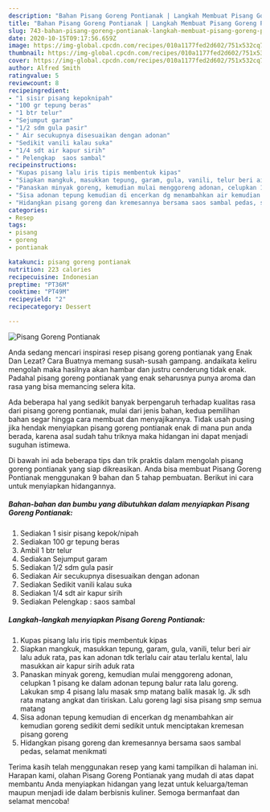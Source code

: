 ```yaml
---
description: "Bahan Pisang Goreng Pontianak | Langkah Membuat Pisang Goreng Pontianak Yang Sedap"
title: "Bahan Pisang Goreng Pontianak | Langkah Membuat Pisang Goreng Pontianak Yang Sedap"
slug: 743-bahan-pisang-goreng-pontianak-langkah-membuat-pisang-goreng-pontianak-yang-sedap
date: 2020-10-15T09:17:56.659Z
image: https://img-global.cpcdn.com/recipes/010a1177fed2d602/751x532cq70/pisang-goreng-pontianak-foto-resep-utama.jpg
thumbnail: https://img-global.cpcdn.com/recipes/010a1177fed2d602/751x532cq70/pisang-goreng-pontianak-foto-resep-utama.jpg
cover: https://img-global.cpcdn.com/recipes/010a1177fed2d602/751x532cq70/pisang-goreng-pontianak-foto-resep-utama.jpg
author: Alfred Smith
ratingvalue: 5
reviewcount: 8
recipeingredient:
- "1 sisir pisang kepoknipah"
- "100 gr tepung beras"
- "1 btr telur"
- "Sejumput garam"
- "1/2 sdm gula pasir"
- " Air secukupnya disesuaikan dengan adonan"
- "Sedikit vanili kalau suka"
- "1/4 sdt air kapur sirih"
- " Pelengkap  saos sambal"
recipeinstructions:
- "Kupas pisang lalu iris tipis membentuk kipas"
- "Siapkan mangkuk, masukkan tepung, garam, gula, vanili, telur beri air lalu aduk rata, pas kan adonan tdk terlalu cair atau terlalu kental, lalu masukkan air kapur sirih aduk rata"
- "Panaskan minyak goreng, kemudian mulai menggoreng adonan, celupkan 1 pisang ke dalam adonan tepung balur rata lalu goreng. Lakukan smp 4 pisang lalu masak smp matang balik masak lg. Jk sdh rata matang angkat dan tiriskan. Lalu goreng lagi sisa pisang smp semua matang"
- "Sisa adonan tepung kemudian di encerkan dg menambahkan air kemudian goreng sedikit demi sedikit untuk menciptakan kremesan pisang goreng"
- "Hidangkan pisang goreng dan kremesannya bersama saos sambal pedas, selamat menikmati"
categories:
- Resep
tags:
- pisang
- goreng
- pontianak

katakunci: pisang goreng pontianak 
nutrition: 223 calories
recipecuisine: Indonesian
preptime: "PT36M"
cooktime: "PT49M"
recipeyield: "2"
recipecategory: Dessert

---
```



![Pisang Goreng Pontianak](https://img-global.cpcdn.com/recipes/010a1177fed2d602/751x532cq70/pisang-goreng-pontianak-foto-resep-utama.jpg)

Anda sedang mencari inspirasi resep pisang goreng pontianak yang Enak Dan Lezat? Cara Buatnya memang susah-susah gampang. andaikata keliru mengolah maka hasilnya akan hambar dan justru cenderung tidak enak. Padahal pisang goreng pontianak yang enak seharusnya punya aroma dan rasa yang bisa memancing selera kita.



Ada beberapa hal yang sedikit banyak berpengaruh terhadap kualitas rasa dari pisang goreng pontianak, mulai dari jenis bahan, kedua pemilihan bahan segar hingga cara membuat dan menyajikannya. Tidak usah pusing jika hendak menyiapkan pisang goreng pontianak enak di mana pun anda berada, karena asal sudah tahu triknya maka hidangan ini dapat menjadi suguhan istimewa.


Di bawah ini ada beberapa tips dan trik praktis dalam mengolah pisang goreng pontianak yang siap dikreasikan. Anda bisa membuat Pisang Goreng Pontianak menggunakan 9 bahan dan 5 tahap pembuatan. Berikut ini cara untuk menyiapkan hidangannya.

<!--inarticleads1-->

##### Bahan-bahan dan bumbu yang dibutuhkan dalam menyiapkan Pisang Goreng Pontianak:

1. Sediakan 1 sisir pisang kepok/nipah
1. Sediakan 100 gr tepung beras
1. Ambil 1 btr telur
1. Sediakan Sejumput garam
1. Sediakan 1/2 sdm gula pasir
1. Sediakan  Air secukupnya disesuaikan dengan adonan
1. Sediakan Sedikit vanili kalau suka
1. Sediakan 1/4 sdt air kapur sirih
1. Sediakan  Pelengkap : saos sambal




<!--inarticleads2-->

##### Langkah-langkah menyiapkan Pisang Goreng Pontianak:

1. Kupas pisang lalu iris tipis membentuk kipas
1. Siapkan mangkuk, masukkan tepung, garam, gula, vanili, telur beri air lalu aduk rata, pas kan adonan tdk terlalu cair atau terlalu kental, lalu masukkan air kapur sirih aduk rata
1. Panaskan minyak goreng, kemudian mulai menggoreng adonan, celupkan 1 pisang ke dalam adonan tepung balur rata lalu goreng. Lakukan smp 4 pisang lalu masak smp matang balik masak lg. Jk sdh rata matang angkat dan tiriskan. Lalu goreng lagi sisa pisang smp semua matang
1. Sisa adonan tepung kemudian di encerkan dg menambahkan air kemudian goreng sedikit demi sedikit untuk menciptakan kremesan pisang goreng
1. Hidangkan pisang goreng dan kremesannya bersama saos sambal pedas, selamat menikmati




Terima kasih telah menggunakan resep yang kami tampilkan di halaman ini. Harapan kami, olahan Pisang Goreng Pontianak yang mudah di atas dapat membantu Anda menyiapkan hidangan yang lezat untuk keluarga/teman maupun menjadi ide dalam berbisnis kuliner. Semoga bermanfaat dan selamat mencoba!
